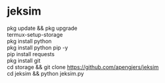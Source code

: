# jeksim

pkg update && pkg upgrade<br>
termux-setup-storage<br>
pkg install python<br>
pkg install python pip -y<br>
pip install requests<br>
pkg install git<br>
cd storage && git clone https://github.com/apengjers/jeksim<br>
cd jeksim && python jeksim.py<br>
